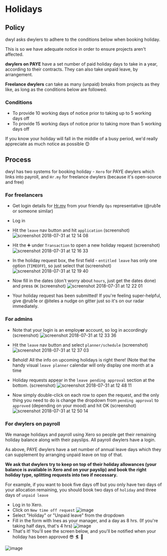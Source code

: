# Holidays

## Policy

dwyl asks dwylers to adhere to the conditions below when booking holiday. 

This is so we have adequate notice in order to ensure projects aren't affected. 

**dwylers on PAYE** have a set number of paid holiday days to take in a year, according to their contracts. They can also take unpaid leave, by arrangement.

**Freelance dwylers** can take as many (unpaid) breaks from projects as they like, as long as the conditions below are followed.

### Conditions

* To provide 10 working days of notice prior to taking up to 5 working days off
* To provide 15 working days of notice prior to taking more than 5 working days off

If you know your holiday will fall in the middle of a busy period, we'd really appreciate as much notice as possible :blush:

## Process

dwyl has two systems for booking holiday - `Xero` for PAYE dwylers which links into payroll, and `Hr.my` for freelance dwylers (because it's open-source and free)

### For freelancers

* Get login details for [Hr.my](https://hr.my) from your friendly `Ops` representative (@rub1e or someone similar)
* Log in

* Hit the `leave` nav button and hit `application` (screenshot)
![screenshot 2018-07-31 at 12 14 08](https://user-images.githubusercontent.com/11595920/43456442-6ecfc422-94bb-11e8-9878-8a40c88f06b9.png)

* Hit the ➕ under `Transaction` to open a new holiday request (screenshot)
![screenshot 2018-07-31 at 12 16 33](https://user-images.githubusercontent.com/11595920/43456519-b171cb4a-94bb-11e8-9654-777de85e5fb6.png)

* In the holiday request box, the first field - `entitled leave` has only one option (`TIMEOFF`), so just select that (screenshot)
![screenshot 2018-07-31 at 12 19 40](https://user-images.githubusercontent.com/11595920/43456644-2dc2c474-94bc-11e8-8ae4-fcc3ea4added.png)

* Now fill in the dates (don't worry about `hours`, just get the dates done) and press `OK` (screenshot)
![screenshot 2018-07-31 at 12 22 01](https://user-images.githubusercontent.com/11595920/43456746-920a4e2a-94bc-11e8-875f-30999ba1b7f5.png)

* Your holiday request has been submitted! If you're feeling super-helpful, give @rub1e or @iteles a nudge on gitter just so it's on our radar immediately.

### For admins

* Note that your login is an employ**er** account, so log in accordingly (screenshot)
![screenshot 2018-07-31 at 12 33 36](https://user-images.githubusercontent.com/11595920/43457293-4e613d6c-94be-11e8-93cf-f8432e2694e9.png)

* Hit the `leave` nav button and select `planner/schedule` (screenshot)
![screenshot 2018-07-31 at 12 37 03](https://user-images.githubusercontent.com/11595920/43457368-8c1dba40-94be-11e8-9e41-39bc6c93d450.png)

* Behold! All the info on upcoming holidays is right there! (Note that the handy visual `leave planner` calendar will only display one month at a time

* Holiday requests appear in the `leave pending approval` section at the bottom. (screenshot)
![screenshot 2018-07-31 at 12 48 11](https://user-images.githubusercontent.com/11595920/43457910-166f1f94-94c0-11e8-844a-2ff46aa822f8.png)

* Now simply double-click on each row to open the request, and the only thing you need to do is change the dropdown from `pending approval` to `approved` (depending on your mood) and hit OK (screenshot)
![screenshot 2018-07-31 at 12 50 14](https://user-images.githubusercontent.com/11595920/43458042-9f27d9ca-94c0-11e8-927d-78efa08a40ac.png)
 
 
### For dwylers on payroll

We manage holidays and payroll using Xero so people get their remaining holiday balance along with their payslips. All payroll dwylers have a login. 

As above, PAYE dwylers have a set number of annual leave days which they can supplement by arranging unpaid leave on top of that. 

**We ask that dwylers try to keep on top of their holiday allowances (your balance is available in Xero and on your payslip) and book the right holiday type, splitting requests into two if necessary.**

For example, if you want to book five days off but you only have two days of your allocation remaining, you should book two days of `holiday` and three days of `unpaid leave`

* Log in to Xero. 
* Click on `New time off request`
![image](https://user-images.githubusercontent.com/16775804/44776681-963bfa00-ab70-11e8-9f86-c8248d2e72a7.png)
* Select "Holiday" or "Unpaid leave" from the dropdown
* Fill in the form with Ines as your manager, and a day as 8 hrs. (If you're taking half days, that's 4 hrs)
![image](https://user-images.githubusercontent.com/16775804/44776826-e4e99400-ab70-11e8-9ba7-9043fc359800.png)
* That's it! You'll see the screen below, and you'll be notified when your holiday has been approved :sunglasses: :surfer: :ski:

![image](https://user-images.githubusercontent.com/16775804/44776854-f9c62780-ab70-11e8-93ba-dba0cb58bfc6.png)
